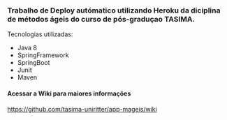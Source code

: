 <h3>Trabalho de Deploy autómatico utilizando Heroku da diciplina de métodos ágeis do curso de pós-graduçao TASIMA.</h3>

Tecnologias utilizadas:
  - Java 8
  - SpringFramework
  - SpringBoot
  - Junit
  - Maven

<h4>Acessar a Wiki para maiores informações</h4>

https://github.com/tasima-uniritter/app-mageis/wiki
